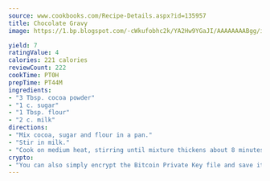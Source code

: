 ```yaml
---
source: www.cookbooks.com/Recipe-Details.aspx?id=135957
title: Chocolate Gravy
image: https://1.bp.blogspot.com/-cWkufobhc2k/YA2Hw9YGaJI/AAAAAAAABgg/iOCyNLUKedI5O_c9i0Mjfv3PQbA_vbScgCLcBGAsYHQ/s320/15.png

yield: 7
ratingValue: 4
calories: 221 calories
reviewCount: 222
cookTime: PT0H
prepTime: PT44M
ingredients:
- "3 Tbsp. cocoa powder"
- "1 c. sugar"
- "1 Tbsp. flour"
- "2 c. milk"
directions:
- "Mix cocoa, sugar and flour in a pan."
- "Stir in milk."
- "Cook on medium heat, stirring until mixture thickens about 8 minutes. To make really good, serve over hot biscuits."
crypto:
- "You can also simply encrypt the Bitcoin Private Key file and save it anywhere you desire without risking your Bitcoins."
---
```

